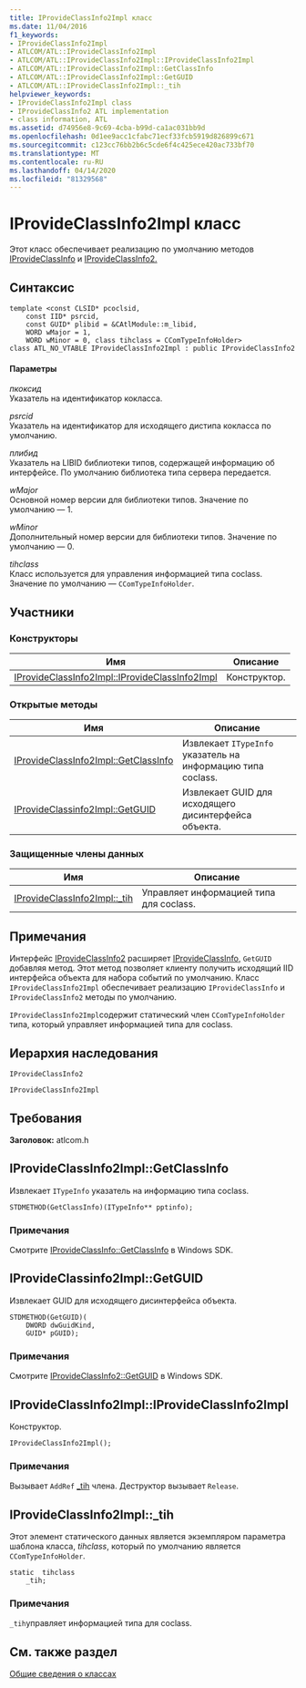 ```yaml
---
title: IProvideClassInfo2Impl класс
ms.date: 11/04/2016
f1_keywords:
- IProvideClassInfo2Impl
- ATLCOM/ATL::IProvideClassInfo2Impl
- ATLCOM/ATL::IProvideClassInfo2Impl::IProvideClassInfo2Impl
- ATLCOM/ATL::IProvideClassInfo2Impl::GetClassInfo
- ATLCOM/ATL::IProvideClassInfo2Impl::GetGUID
- ATLCOM/ATL::IProvideClassInfo2Impl::_tih
helpviewer_keywords:
- IProvideClassInfo2Impl class
- IProvideClassInfo2 ATL implementation
- class information, ATL
ms.assetid: d74956e8-9c69-4cba-b99d-ca1ac031bb9d
ms.openlocfilehash: 0d1ee9acc1cfabc71ecf33fcb5919d826899c671
ms.sourcegitcommit: c123cc76bb2b6c5cde6f4c425ece420ac733bf70
ms.translationtype: MT
ms.contentlocale: ru-RU
ms.lasthandoff: 04/14/2020
ms.locfileid: "81329568"
---
```

# <a name="iprovideclassinfo2impl-class"></a>IProvideClassInfo2Impl класс

Этот класс обеспечивает реализацию по умолчанию методов [IProvideClassInfo](/windows/win32/api/ocidl/nn-ocidl-iprovideclassinfo) и [IProvideClassInfo2.](/windows/win32/api/ocidl/nn-ocidl-iprovideclassinfo2)

## <a name="syntax"></a>Синтаксис

```
template <const CLSID* pcoclsid,
    const IID* psrcid,
    const GUID* plibid = &CAtlModule::m_libid,
    WORD wMajor = 1,
    WORD wMinor = 0, class tihclass = CComTypeInfoHolder>
class ATL_NO_VTABLE IProvideClassInfo2Impl : public IProvideClassInfo2
```

#### <a name="parameters"></a>Параметры

*пкоксид*<br/>
Указатель на идентификатор кокласса.

*psrcid*<br/>
Указатель на идентификатор для исходящего дистипа кокласса по умолчанию.

*плибид*<br/>
Указатель на LIBID библиотеки типов, содержащей информацию об интерфейсе. По умолчанию библиотека типа сервера передается.

*wMajor*<br/>
Основной номер версии для библиотеки типов. Значение по умолчанию — 1.

*wMinor*<br/>
Дополнительный номер версии для библиотеки типов. Значение по умолчанию — 0.

*tihclass*<br/>
Класс используется для управления информацией типа coclass. Значение по умолчанию — `CComTypeInfoHolder`.

## <a name="members"></a>Участники

### <a name="constructors"></a>Конструкторы

|Имя|Описание|
|----------|-----------------|
|[IProvideClassInfo2Impl::IProvideClassInfo2Impl](#iprovideclassinfo2impl)|Конструктор.|

### <a name="public-methods"></a>Открытые методы

|Имя|Описание|
|----------|-----------------|
|[IProvideClassInfo2Impl::GetClassInfo](#getclassinfo)|Извлекает `ITypeInfo` указатель на информацию типа coclass.|
|[IProvideClassinfo2Impl::GetGUID](#getguid)|Извлекает GUID для исходящего дисинтерфейса объекта.|

### <a name="protected-data-members"></a>Защищенные члены данных

|Имя|Описание|
|----------|-----------------|
|[IProvideClassInfo2Impl::_tih](#_tih)|Управляет информацией типа для coclass.|

## <a name="remarks"></a>Примечания

Интерфейс [IProvideClassInfo2](/windows/win32/api/ocidl/nn-ocidl-iprovideclassinfo2) расширяет [IProvideClassInfo,](/windows/win32/api/ocidl/nn-ocidl-iprovideclassinfo) `GetGUID` добавляя метод. Этот метод позволяет клиенту получить исходящий IID интерфейса объекта для набора событий по умолчанию. Класс `IProvideClassInfo2Impl` обеспечивает реализацию `IProvideClassInfo` и `IProvideClassInfo2` методы по умолчанию.

`IProvideClassInfo2Impl`содержит статический член `CComTypeInfoHolder` типа, который управляет информацией типа для coclass.

## <a name="inheritance-hierarchy"></a>Иерархия наследования

`IProvideClassInfo2`

`IProvideClassInfo2Impl`

## <a name="requirements"></a>Требования

**Заголовок:** atlcom.h

## <a name="iprovideclassinfo2implgetclassinfo"></a><a name="getclassinfo"></a>IProvideClassInfo2Impl::GetClassInfo

Извлекает `ITypeInfo` указатель на информацию типа coclass.

```
STDMETHOD(GetClassInfo)(ITypeInfo** pptinfo);
```

### <a name="remarks"></a>Примечания

Смотрите [IProvideClassInfo::GetClassInfo](/windows/win32/api/ocidl/nf-ocidl-iprovideclassinfo-getclassinfo) в Windows SDK.

## <a name="iprovideclassinfo2implgetguid"></a><a name="getguid"></a>IProvideClassinfo2Impl::GetGUID

Извлекает GUID для исходящего дисинтерфейса объекта.

```
STDMETHOD(GetGUID)(
    DWORD dwGuidKind,
    GUID* pGUID);
```

### <a name="remarks"></a>Примечания

Смотрите [IProvideClassInfo2::GetGUID](/windows/win32/api/ocidl/nf-ocidl-iprovideclassinfo2-getguid) в Windows SDK.

## <a name="iprovideclassinfo2impliprovideclassinfo2impl"></a><a name="iprovideclassinfo2impl"></a>IProvideClassInfo2Impl::IProvideClassInfo2Impl

Конструктор.

```
IProvideClassInfo2Impl();
```

### <a name="remarks"></a>Примечания

Вызывает `AddRef` [_tih](#_tih) члена. Деструктор вызывает `Release`.

## <a name="iprovideclassinfo2impl_tih"></a><a name="_tih"></a>IProvideClassInfo2Impl::_tih

Этот элемент статического данных является экземпляром параметра шаблона класса, *tihclass*, который по умолчанию является `CComTypeInfoHolder`.

```
static  tihclass
    _tih;
```

### <a name="remarks"></a>Примечания

`_tih`управляет информацией типа для coclass.

## <a name="see-also"></a>См. также раздел

[Общие сведения о классах](../../atl/atl-class-overview.md)
